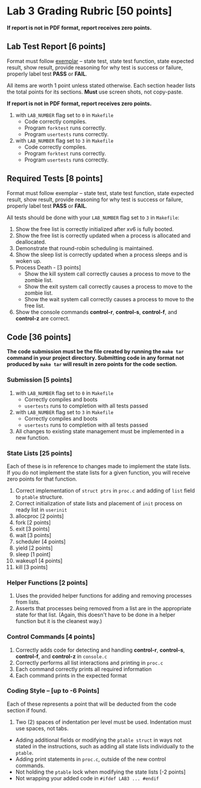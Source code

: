 # Lab 3 Grading Rubric [50 points]

**If report is not in PDF format, report receives zero points.**

## Lab Test Report [6 points]

Format must follow [exemplar](lab1-report-example.md) – state test, state test function, state expected result, show result, provide reasoning for why test is success or failure, properly label test **PASS** or **FAIL**.

All items are worth 1 point unless stated otherwise. Each section header lists the total points for its sections. **Must** use screen shots, not copy-paste.

**If report is not in PDF format, report receives zero points.**

1. with `LAB_NUMBER` flag set to `0` in `Makefile`
    - Code correctly compiles.
    - Program `forktest` runs correctly.
    - Program `usertests` runs correctly.
2. with `LAB_NUMBER` flag set to `3` in `Makefile`
    - Code correctly compiles.
    - Program `forktest` runs correctly.
    - Program `usertests` runs correctly.


## Required Tests [8 points]

Format must follow exemplar – state test, state test function, state expected result, show result,
provide reasoning for why test is success or failure, properly label test **PASS** or **FAIL**.

All tests should be done with your `LAB_NUMBER` flag set to `3` in `Makefile`:

1. Show the free list is correctly initialized after xv6 is fully booted.
2. Show the free list is correctly updated when a process is allocated and deallocated.
3. Demonstrate that round-robin scheduling is maintained.
4. Show the sleep list is correctly updated when a process sleeps and is woken up.
5. Process Death - [3 points]
    - Show the kill system call correctly causes a process to move to the zombie list.
    - Show the exit system call correctly causes a process to move to the zombie list.
    - Show the wait system call correctly causes a process to move to the free list.
6. Show the console commands **control-r**, **control-s**, **control-f**, and **control-z** are correct.

## Code [36 points]

**The code submission must be the file created by running the `make tar` command in your project directory. Submitting code in any format not produced by `make tar` will result in zero points for the code section.**

### Submission [5 points]
1. with `LAB_NUMBER` flag set to `0` in `Makefile`
    - Correctly compiles and boots
    - `usertests` runs to completion with all tests passed
2. with `LAB_NUMBER` flag set to `3` in `Makefile`
    - Correctly compiles and boots
    - `usertests` runs to completion with all tests passed
3. All changes to existing state management must be implemented in a new function.

### State Lists [25 points]

Each of these is in reference to changes made to implement the state lists. If you
do not implement the state lists for a given function, you will receive zero points for
that function.

1. Correct implementation of `struct ptrs` in `proc.c` and adding of `list` field to
`ptable` structure.
2. Correct initialization of state lists and placement of `init` process on ready list in `userinit`
3. allocproc [2 points]
4. fork [2 points]
5. exit [3 points]
6. wait [3 points]
7. scheduler [4 points]
8. yield [2 points]
9. sleep [1 point]
10. wakeup1 [4 points]
11. kill [3 points]

### Helper Functions [2 points]

1. Uses the provided helper functions for adding and removing processes from lists.
2. Asserts that processes being removed from a list are in the appropriate state for that list.
(Again, this doesn't have to be done in a helper function but it is the cleanest way.)

### Control Commands [4 points]
1. Correctly adds code for detecting and handling **control-r**, **control-s**, **control-f**, and **control-z** in `console.c`
2. Correctly performs all list interactions and printing in `proc.c`
3. Each command correctly prints all required information
4. Each command prints in the expected format


### Coding Style – [up to -6 Points]

Each of these represents a point that will be deducted from the code section if found.

1. Two (2) spaces of indentation per level must be used. Indentation must use spaces, not tabs.
- Adding additional fields or modifying the `ptable struct` in ways not stated in the instructions, such as adding all state lists individually to the `ptable`.
- Adding print statements in `proc.c`, outside of the new control commands.
- Not holding the `ptable` lock when modifying the state lists [-2 points]
- Not wrapping your added code in `#ifdef LAB3 ... #endif`
